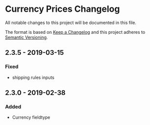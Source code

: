 # Currency Prices Changelog

All notable changes to this project will be documented in this file.

The format is based on [Keep a Changelog](http://keepachangelog.com/) and this project adheres to [Semantic Versioning](http://semver.org/).

## 2.3.5 - 2019-03-15

### Fixed

-   shipping rules inputs

## 2.3.0 - 2019-02-38

### Added

-   Currency fieldtype
